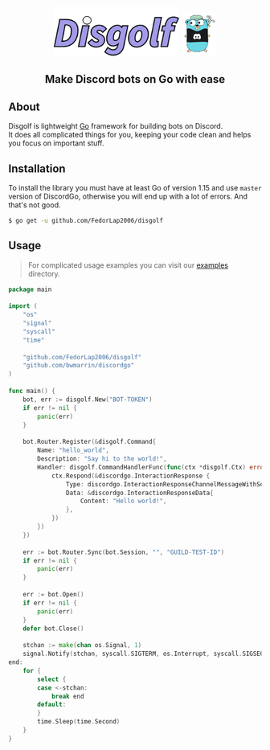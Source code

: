 <div align="center">
<img src="docs/img/banner.png" alt="Disgolf's banner" width="250"/>
<img src="docs/img/logo.png" alt="Disgolf's logo" width="70"/>
</div>
<div align="center"><h2>Make Discord bots on Go with ease</h2></div>


## About
Disgolf is lightweight <a href="https://go.dev">Go</a> framework for building bots on Discord.<br/>It does all complicated things for you, keeping your code clean and helps you focus on important stuff.

## Installation
To install the library you must have at least Go of version 1.15 and use `master` version of DiscordGo, otherwise you will end up with a lot of errors.
And that's not good.
```bash
$ go get -u github.com/FedorLap2006/disgolf
```

## Usage
> For complicated usage examples you can visit our [examples](https://github.com/FedorLap2006/disgolf/tree/master/examples) directory.

```go
package main

import (
    "os"
    "signal"
    "syscall"
    "time"

    "github.com/FedorLap2006/disgolf"
    "github.com/bwmarrin/discordgo"
)

func main() {
    bot, err := disgolf.New("BOT-TOKEN")
    if err != nil {
        panic(err)
    }

    bot.Router.Register(&disgolf.Command{
        Name: "hello_world",
        Description: "Say hi to the world!",
        Handler: disgolf.CommandHandlerFunc(func(ctx *disgolf.Ctx) error {
            ctx.Respond(&discordgo.InteractionResponse {
                Type: discordgo.InteractionResponseChannelMessageWithSource,
                Data: &discordgo.InteractionResponseData{
                    Content: "Hello world!",
                },
            })
        })
    })

    err := bot.Router.Sync(bot.Session, "", "GUILD-TEST-ID")
    if err != nil {
        panic(err)
    }

    err := bot.Open()
    if err != nil {
        panic(err)
    }
    defer bot.Close()
    
    stchan := make(chan os.Signal, 1)
    signal.Notify(stchan, syscall.SIGTERM, os.Interrupt, syscall.SIGSEGV)
end:
	for {
		select {
		case <-stchan:
			break end
		default:
		}
		time.Sleep(time.Second)
	}
}

```
